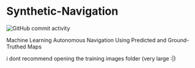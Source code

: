 # Synthetic-Navigation
<img alt="GitHub commit activity" src="https://img.shields.io/github/commit-activity/m/Rexicon226/Synthetic-Navigation?style=plastic">

Machine Learning Autonomous Navigation Using Predicted and Ground-Truthed Maps

i dont recommend opening the training images folder (very large :|)
